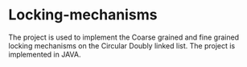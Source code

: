 Locking-mechanisms
==================

The project is used to implement the Coarse grained and fine grained locking mechanisms on the Circular Doubly linked list. The project is implemented in JAVA.
